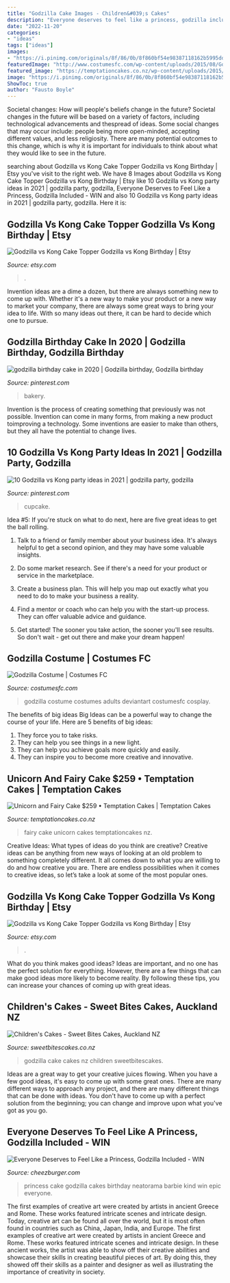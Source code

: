 ```yaml
---
title: "Godzilla Cake Images - Children&#039;s Cakes"
description: "Everyone deserves to feel like a princess, godzilla included"
date: "2022-11-20"
categories:
- "ideas"
tags: ["ideas"]
images:
- "https://i.pinimg.com/originals/8f/86/0b/8f860bf54e98387118162b5995dd57de.jpg"
featuredImage: "http://www.costumesfc.com/wp-content/uploads/2015/08/Godzilla-Adults-Costume.jpg"
featured_image: "https://temptationcakes.co.nz/wp-content/uploads/2015/09/021.jpg"
image: "https://i.pinimg.com/originals/8f/86/0b/8f860bf54e98387118162b5995dd57de.jpg"
ShowToc: true
author: "Fausto Boyle"
---
```



Societal changes: How will people's beliefs change in the future?
Societal changes in the future will be based on a variety of factors, including technological advancements and thespread of ideas. Some social changes that may occur include: people being more open-minded, accepting different values, and less religiosity. There are many potential outcomes to this change, which is why it is important for individuals to think about what they would like to see in the future.

	

		
searching about Godzilla vs Kong Cake Topper Godzilla vs Kong Birthday | Etsy you've visit to the right web. We have 8 Images about Godzilla vs Kong Cake Topper Godzilla vs Kong Birthday | Etsy like 10 Godzilla vs Kong party ideas in 2021 | godzilla party, godzilla, Everyone Deserves to Feel Like a Princess, Godzilla Included - WIN and also 10 Godzilla vs Kong party ideas in 2021 | godzilla party, godzilla. Here it is:
		
    
## Godzilla Vs Kong Cake Topper Godzilla Vs Kong Birthday | Etsy

<img loading=lazy src="https://i.etsystatic.com/22361194/r/il/16c037/3017994578/il_1140xN.3017994578_d9k8.jpg" onerror="this.onerror=null;this.src='https://tse1.mm.bing.net/th?id=OIP.6RER5yawNDVtqqD7j9bfdgHaJ4&amp;pid=15.1';" alt="Godzilla vs Kong Cake Topper Godzilla vs Kong Birthday | Etsy">

_Source: etsy.com_

>. 

	

Invention ideas are a dime a dozen, but there are always something new to come up with. Whether it's a new way to make your product or a new way to market your company, there are always some great ways to bring your idea to life. With so many ideas out there, it can be hard to decide which one to pursue.

    
## Godzilla Birthday Cake In 2020 | Godzilla Birthday, Godzilla Birthday

<img loading=lazy src="https://i.pinimg.com/originals/8f/86/0b/8f860bf54e98387118162b5995dd57de.jpg" onerror="this.onerror=null;this.src='https://tse2.mm.bing.net/th?id=OIP._pT8MyGEwHklyOuwat7dWAHaJ4&amp;pid=15.1';" alt="godzilla birthday cake in 2020 | Godzilla birthday, Godzilla birthday">

_Source: pinterest.com_

>bakery. 

	

Invention is the process of creating something that previously was not possible. Invention can come in many forms, from making a new product toimproving a technology. Some inventions are easier to make than others, but they all have the potential to change lives.

    
## 10 Godzilla Vs Kong Party Ideas In 2021 | Godzilla Party, Godzilla

<img loading=lazy src="https://i.pinimg.com/474x/12/77/25/127725612524bf3ee396527564f366e7.jpg" onerror="this.onerror=null;this.src='https://tse4.mm.bing.net/th?id=OIP.I8fwn77NQjuIrWVb0zy4WwAAAA&amp;pid=15.1';" alt="10 Godzilla vs Kong party ideas in 2021 | godzilla party, godzilla">

_Source: pinterest.com_

>cupcake. 

	

Idea #5:
If you're stuck on what to do next, here are five great ideas to get the ball rolling.
1. Talk to a friend or family member about your business idea. It's always helpful to get a second opinion, and they may have some valuable insights.

2. Do some market research. See if there's a need for your product or service in the marketplace.

3. Create a business plan. This will help you map out exactly what you need to do to make your business a reality.

4. Find a mentor or coach who can help you with the start-up process. They can offer valuable advice and guidance.

5. Get started! The sooner you take action, the sooner you'll see results. So don't wait - get out there and make your dream happen!

    
## Godzilla Costume | Costumes FC

<img loading=lazy src="http://www.costumesfc.com/wp-content/uploads/2015/08/Godzilla-Adults-Costume.jpg" onerror="this.onerror=null;this.src='https://tse3.mm.bing.net/th?id=OIP.HMpSEBAfvt_1d-G9WYMdiQHaJ4&amp;pid=15.1';" alt="Godzilla Costume | Costumes FC">

_Source: costumesfc.com_

>godzilla costume costumes adults deviantart costumesfc cosplay. 

	

The benefits of big ideas
Big Ideas can be a powerful way to change the course of your life. Here are 5 benefits of big ideas:
1. They force you to take risks.
2. They can help you see things in a new light.
3. They can help you achieve goals more quickly and easily.
4. They can inspire you to become more creative and innovative.

    
## Unicorn And Fairy Cake $259 • Temptation Cakes | Temptation Cakes

<img loading=lazy src="https://temptationcakes.co.nz/wp-content/uploads/2015/09/021.jpg" onerror="this.onerror=null;this.src='https://tse3.mm.bing.net/th?id=OIP.7ePweflP52Hm7UvFM0DXeQHaJ4&amp;pid=15.1';" alt="Unicorn and Fairy Cake $259 • Temptation Cakes | Temptation Cakes">

_Source: temptationcakes.co.nz_

>fairy cake unicorn cakes temptationcakes nz. 

	

Creative Ideas: What types of ideas do you think are creative?
Creative ideas can be anything from new ways of looking at an old problem to something completely different. It all comes down to what you are willing to do and how creative you are. There are endless possibilities when it comes to creative ideas, so let’s take a look at some of the most popular ones.

    
## Godzilla Vs Kong Cake Topper Godzilla Vs Kong Birthday | Etsy

<img loading=lazy src="https://i.etsystatic.com/22361194/r/il/16c037/3017994578/il_1588xN.3017994578_d9k8.jpg" onerror="this.onerror=null;this.src='https://tse2.mm.bing.net/th?id=OIP.qRuSHe5jv4CV20CLoFwxIAHaJ3&amp;pid=15.1';" alt="Godzilla vs Kong Cake Topper Godzilla vs Kong Birthday | Etsy">

_Source: etsy.com_

>. 

	

What do you think makes good ideas?
Ideas are important, and no one has the perfect solution for everything. However, there are a few things that can make good ideas more likely to become reality. By following these tips, you can increase your chances of coming up with great ideas.

    
## Children&#039;s Cakes - Sweet Bites Cakes, Auckland NZ

<img loading=lazy src="http://sweetbitescakes.co.nz/wp-content/uploads/2018/07/IMG_8278-1.jpg" onerror="this.onerror=null;this.src='https://tse2.mm.bing.net/th?id=OIP.qYPnLTcPsmLtNxvGUeYilgHaLH&amp;pid=15.1';" alt="Children&#039;s Cakes - Sweet Bites Cakes, Auckland NZ">

_Source: sweetbitescakes.co.nz_

>godzilla cake cakes nz children sweetbitescakes. 

	

Ideas are a great way to get your creative juices flowing. When you have a few good ideas, it's easy to come up with some great ones. There are many different ways to approach any project, and there are many different things that can be done with ideas. You don't have to come up with a perfect solution from the beginning; you can change and improve upon what you've got as you go.

    
## Everyone Deserves To Feel Like A Princess, Godzilla Included - WIN

<img loading=lazy src="https://i.chzbgr.com/original/8461008640/h4125C4B1/epic-win-pics-godzilla-cake-princess" onerror="this.onerror=null;this.src='https://tse3.mm.bing.net/th?id=OIP.HqNJ-2AoAm_stNtcw3M-TQHaJ4&amp;pid=15.1';" alt="Everyone Deserves to Feel Like a Princess, Godzilla Included - WIN">

_Source: cheezburger.com_

>princess cake godzilla cakes birthday neatorama barbie kind win epic everyone. 

	

The first examples of creative art were created by artists in ancient Greece and Rome. These works featured intricate scenes and intricate design. Today, creative art can be found all over the world, but it is most often found in countries such as China, Japan, India, and Europe.
The first examples of creative art were created by artists in ancient Greece and Rome. These works featured intricate scenes and intricate design. In these ancient works, the artist was able to show off their creative abilities and showcase their skills in creating beautiful pieces of art. By doing this, they showed off their skills as a painter and designer as well as illustrating the importance of creativity in society.

